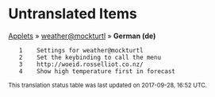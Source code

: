 # Untranslated Items
[Applets](../../../README.md) &#187; [weather@mockturtl](../README.md) &#187; **German (de)**

       1	Settings for weather@mockturtl
       2	Set the keybinding to call the menu
       3	http://woeid.rosselliot.co.nz/
       4	Show high temperature first in forecast

<sup>This translation status table was last updated on 2017-09-28, 16:52 UTC.</sup>
